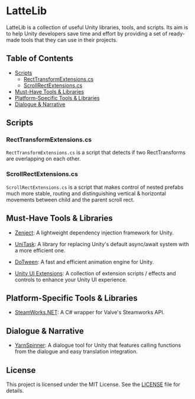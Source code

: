 # LatteLib

LatteLib is a collection of useful Unity libraries, tools, and scripts. Its aim is to help Unity developers save time and effort by providing a set of ready-made tools that they can use in their projects.

## Table of Contents

* [Scripts](#scripts)
   * [RectTransformExtensions.cs](#recttransformextensionscs)
   * [ScrollRectExtensions.cs](#scrollrectextensionscs)
* [Must-Have Tools & Libraries](#must-have-tools--libraries)
* [Platform-Specific Tools & Libraries](#platform-specific-tools--libraries)
* [Dialogue & Narrative](#dialogue--narrative)

## Scripts

### RectTransformExtensions.cs

`RectTransformExtensions.cs` is a script that detects if two RectTransforms are overlapping on each other.


### ScrollRectExtensions.cs

`ScrollRectExtensions.cs` is a script that makes control of nested prefabs much more stable, routing and distinguishing vertical & horizontal movements between child and the parent scroll rect.

## Must-Have Tools & Libraries

* [Zenject](https://github.com/modesttree/Zenject): A lightweight dependency injection framework for Unity.

* [UniTask](https://github.com/Cysharp/UniTask): A library for replacing Unity's default async/await system with a more efficient one.

* [DoTween](https://github.com/Demigiant/dotween): A fast and efficient animation engine for Unity.

* [Unity UI Extensions](https://github.com/Unity-UI-Extensions/com.unity.uiextensions): A collection of extension scripts / effects and controls to enhance your Unity UI experience. 

## Platform-Specific Tools & Libraries

* [SteamWorks.NET](https://github.com/rlabrecque/Steamworks.NET): A C# wrapper for Valve's Steamworks API.

## Dialogue & Narrative

* [YarnSpinner](https://github.com/YarnSpinnerTool/YarnSpinner): A dialogue tool for Unity that features calling functions from the dialogue and easy translation integration.

## License

This project is licensed under the MIT License. See the [LICENSE](LICENSE) file for details.

